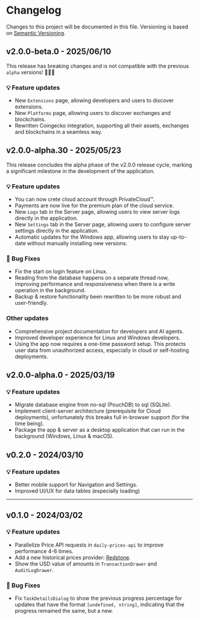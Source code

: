 # Changelog

Changes to this project will be documented in this file.
Versioning is based on [Semantic Versioning](https://semver.org/spec/v2.0.0.html).

## v2.0.0-beta.0 - 2025/06/10

This release has breaking changes and is not compatible with the previous `alpha` versions! 🚨🚨🚨

### 💡 Feature updates

- New `Extensions` page, allowing developers and users to discover extensions.
- New `Platforms` page, allowing users to discover exchanges and blockchains.
- Rewritten Coingecko integration, supporting all their assets, exchanges and blockchains in a seamless way.

## v2.0.0-alpha.30 - 2025/05/23

This release concludes the alpha phase of the v2.0.0 release cycle, marking a significant milestone in the development of the application.

### 💡 Feature updates

- You can now crete cloud account through PrivateCloud™.
- Payments are now live for the premium plan of the cloud service.
- New `Logs` tab in the Server page, allowing users to view server logs directly in the application.
- New `Settings` tab in the Server page, allowing users to configure server settings directly in the application.
- Automatic updates for the Windows app, allowing users to stay up-to-date without manually installing new versions.

### 🐛 Bug Fixes

- Fix the start on login feature on Linux.
- Reading from the database happens on a separate thread now, improving performance and responsiveness when there is a write operation in the background.
- Backup & restore functionality been rewritten to be more robust and user-friendly.

### Other updates

- Comprehensive project documentation for developers and AI agents.
- Improved developer experience for Linux and Windows developers.
- Using the app now requires a one-time password setup. This protects user data from unauthorized access, especially in cloud or self-hosting deployments.

## v2.0.0-alpha.0 - 2025/03/19

### 💡 Feature updates

- Migrate database engine from no-sql (PouchDB) to sql (SQLite).
- Implement client-server architecture (prerequisite for Cloud deployments), unfortunately this breaks full in-browser support (for the time being).
- Package the app & server as a desktop application that can run in the background (Windows, Linux & macOS).

## v0.2.0 - 2024/03/10

### 💡 Feature updates

- Better mobile support for Navigation and Settings.
- Improved UI/UX for data tables (especially loading)

---

## v0.1.0 - 2024/03/02

### 💡 Feature updates

- Parallelize Price API requests in `daily-prices-api` to improve performance 4-6 times.
- Add a new historical prices provider: [Redstone](https://redstone.finance/).
- Show the USD value of amounts in `TransactionDrawer` and `AuditLogDrawer`.

### 🐛 Bug Fixes

- Fix `TaskDetailsDialog` to show the previous progress percentage for updates that have the format
`[undefined, string]`, indicating that the progress remained the same, but a new.
